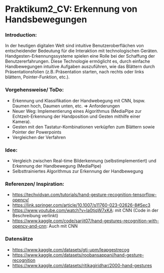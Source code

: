 # Praktikum2_CV: Erkennung von Handsbewegungen 
### Introduction:
In der heutigen digitalen Welt sind intuitive Benutzeroberflächen von entscheidender Bedeutung für die Interaktion mit technologischen Geräten. Handgesten-Erkennungssysteme spielen eine Rolle bei der Schaffung der Benutzererfahrungen. Diese Technologie ermöglicht es, durch einfache Handbewegungen intuitive Aufgaben auszuführen, wie das Blättern durch Präsentationsfolien (z.B.:Präsentation starten, nach rechts oder links blättern, Pointer-Funktion, etc.).

### Vorgehensweise/ ToDo:
- Erkennung und Klassifikation der Handwebegung mit CNN, bspw. Daumen hoch, Daumen unten, etc. => Anforderungen 
- Neuer Weg: Implementierung eines Algorithmus (MediaPipe zur Echtzeit-Erkennung der Handposition und Gesten mithilfe einer Kamera).
- Gesten mit den Tastatur-Kombinationen verküpfen zum Blättern sowie Pointer der Powerpoints
- Vergleichen der Verfahren

### Idee:
- Vergleich zwischen Real-time Bilderkennung (selbstimplementiert) und Erkennung der Handbewegung (MediaPipe)
- Selbsttrainiertes Algorithmus zur Erkennung der Handbewegung

  
### Referenzen/ Inspiration:
- https://techvidvan.com/tutorials/hand-gesture-recognition-tensorflow-opencv/
- https://link.springer.com/article/10.1007/s11760-023-02626-8#Sec3
- https://www.youtube.com/watch?v=Ia0tjqW7xKA: mit CNN (Code in der Beschreibung verlinkt)
- https://www.kaggle.com/code/sarjit07/hand-gestures-recognition-with-opencv-and-cnn: Auch mit CNN

### Datensätze
- https://www.kaggle.com/datasets/gti-upm/leapgestrecog
- https://www.kaggle.com/datasets/roobansappani/hand-gesture-recognition
- https://www.kaggle.com/datasets/ritikagiridhar/2000-hand-gestures
